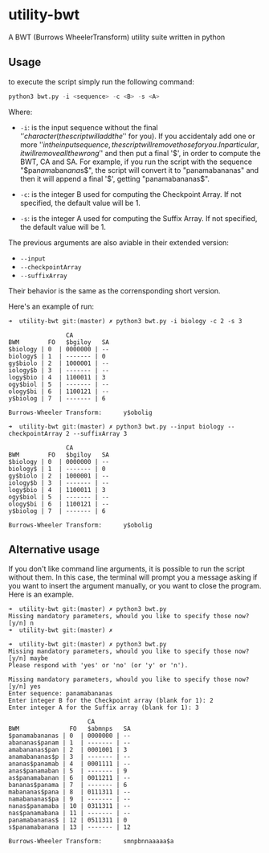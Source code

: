 # utility-bwt

A BWT (Burrows WheelerTransform) utility suite written in python

## Usage

to execute the script simply run the following command:

```python
python3 bwt.py -i <sequence> -c <B> -s <A>
```

Where:

- ```-i```: is the input sequence without the final '$' character (the script will add the '$' for you). If you accidentaly add
one or more '$' in the input sequence, the script will remove those for you. In particular, it will remove all the wrong
'$' and then put a final '$', in order to compute the BWT, CA and SA. For example, if you run the script with the
sequence "$pa$nam$aban$ana$s$", the script will convert it to "panamabananas" and then it will append a final '$',
getting "panamabananas$".

- ```-c```: is the integer B used for computing the Checkpoint Array. If not specified, the default value will be 1.
- ```-s```: is the integer A used for computing the Suffix Array. If not specified, the default value will be 1.

The previous arguments are also aviable in their extended version:

- ```--input```
- ```--checkpointArray```
- ```--suffixArray```

Their behavior is the same as the corrensponding short version.

Here's an example of run:

```shell
➜  utility-bwt git:(master) ✗ python3 bwt.py -i biology -c 2 -s 3

                CA
BWM        FO   $bgiloy   SA
$biology | 0  | 0000000 | --
biology$ | 1  | ------- | 0
gy$biolo | 2  | 1000001 | --
iology$b | 3  | ------- | --
logy$bio | 4  | 1100011 | 3
ogy$biol | 5  | ------- | --
ology$bi | 6  | 1100121 | --
y$biolog | 7  | ------- | 6

Burrows-Wheeler Transform:      y$obolig

➜  utility-bwt git:(master) ✗ python3 bwt.py --input biology --checkpointArray 2 --suffixArray 3

                CA
BWM        FO   $bgiloy   SA
$biology | 0  | 0000000 | --
biology$ | 1  | ------- | 0
gy$biolo | 2  | 1000001 | --
iology$b | 3  | ------- | --
logy$bio | 4  | 1100011 | 3
ogy$biol | 5  | ------- | --
ology$bi | 6  | 1100121 | --
y$biolog | 7  | ------- | 6

Burrows-Wheeler Transform:      y$obolig
```

## Alternative usage

If you don't like command line arguments, it is possible to run the script without them. In this case, the terminal
will prompt you a message asking if you want to insert the argument manually, or you want to close the program. Here is
an example.

```shell
➜  utility-bwt git:(master) ✗ python3 bwt.py
Missing mandatory parameters, whould you like to specify those now? [y/n] n
➜  utility-bwt git:(master) ✗

➜  utility-bwt git:(master) ✗ python3 bwt.py
Missing mandatory parameters, whould you like to specify those now? [y/n] maybe
Please respond with 'yes' or 'no' (or 'y' or 'n').

Missing mandatory parameters, whould you like to specify those now? [y/n] yes
Enter sequence: panamabananas
Enter integer B for the Checkpoint array (blank for 1): 2
Enter integer A for the Suffix array (blank for 1): 3

                      CA
BWM              FO   $abmnps   SA
$panamabananas | 0  | 0000000 | --
abananas$panam | 1  | ------- | --
amabananas$pan | 2  | 0001001 | 3
anamabananas$p | 3  | ------- | --
ananas$panamab | 4  | 0001111 | --
anas$panamaban | 5  | ------- | 9
as$panamabanan | 6  | 0011211 | --
bananas$panama | 7  | ------- | 6
mabananas$pana | 8  | 0111311 | --
namabananas$pa | 9  | ------- | --
nanas$panamaba | 10 | 0311311 | --
nas$panamabana | 11 | ------- | --
panamabananas$ | 12 | 0511311 | 0
s$panamabanana | 13 | ------- | 12

Burrows-Wheeler Transform:      smnpbnnaaaaa$a
```
